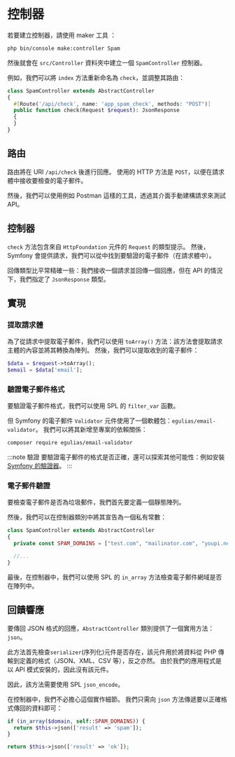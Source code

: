 # 控制器

若要建立控制器，請使用 maker 工具 ：

```bash
php bin/console make:controller Spam
```

然後就會在 `src/Controller` 資料夾中建立一個 `SpamController` 控制器。

例如，我們可以將 `index` 方法重新命名為 `check`，並調整其路由：

```php
class SpamController extends AbstractController
{
  #[Route('/api/check', name: 'app_spam_check', methods: "POST")]
  public function check(Request $request): JsonResponse
  {
  }
}
```

## 路由

路由將在 URI `/api/check` 後進行回應。 使用的 HTTP 方法是 `POST`，以便在請求體中接收要檢查的電子郵件。

然後，我們可以使用例如 Postman 這樣的工具，透過其介面手動建構請求來測試 API。

## 控制器

`check` 方法包含來自 `HttpFoundation` 元件的 `Request` 的類型提示。 然後，Symfony 會提供請求，我們可以從中找到要驗證的電子郵件（在請求體中）。

回傳類型比平常精確一些：我們接收一個請求並回傳一個回應，但在 API 的情況下，我們指定了 `JsonResponse` 類型。

## 實現

### 提取請求體

為了從請求中提取電子郵件，我們可以使用 `toArray()` 方法：該方法會提取請求主體的內容並將其轉換為陣列。 然後，我們可以提取收到的電子郵件：

```php
$data = $request->toArray();
$email = $data['email'];
```

### 驗證電子郵件格式

要驗證電子郵件格式，我們可以使用 SPL 的 `filter_var` 函數。

但 Symfony 的電子郵件 `Validator` 元件使用了一個軟體包：`egulias/email-validator`。 我們可以將其新增至專案的依賴關係：

```bash
composer require egulias/email-validator
```

:::note 驗證
要驗證電子郵件的格式是否正確，還可以探索其他可能性：例如安裝 [Symfony 的驗證器](https://symfony.com/doc/5.4/validation.html#using-the-validator-service)。
:::

### 電子郵件驗證

要檢查電子郵件是否為垃圾郵件，我們首先要定義一個靜態陣列。

然後，我們可以在控制器類別中將其宣告為一個私有常數：

```php
class SpamController extends AbstractController
{
  private const SPAM_DOMAINS = ["test.com", "mailinator.com", "youpi.net"];

  //...
}
```

最後，在控制器中，我們可以使用 SPL 的 `in_array` 方法檢查電子郵件網域是否在陣列中。

## 回饋響應

要傳回 JSON 格式的回應，`AbstractController` 類別提供了一個實用方法：`json`。

此方法首先檢查`serializer`(序列化)元件是否存在，該元件用於將資料從 PHP 傳輸到定義的格式（JSON、XML、CSV 等），反之亦然。 由於我們的應用程式是以 API 模式安裝的，因此沒有該元件。

因此，該方法需要使用 SPL `json_encode`。

在控制器中，我們不必擔心這個實作細節。 我們只需向 `json` 方法傳遞要以正確格式傳回的資料即可：

```php
if (in_array($domain, self::SPAM_DOMAINS)) {
  return $this->json(['result' => 'spam']);
}

return $this->json(['result' => 'ok']);
```
